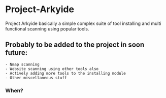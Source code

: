 # Project-Arkyide
Project Arkyide basically a simple complex suite of tool installing and multi functional scanning using popular tools.
## Probably to be added to the project in soon future:
```
- Nmap scanning
- Website scanning using other tools also
- Actively adding more tools to the installing module
- Other miscellaneous stuff
```
### When?
